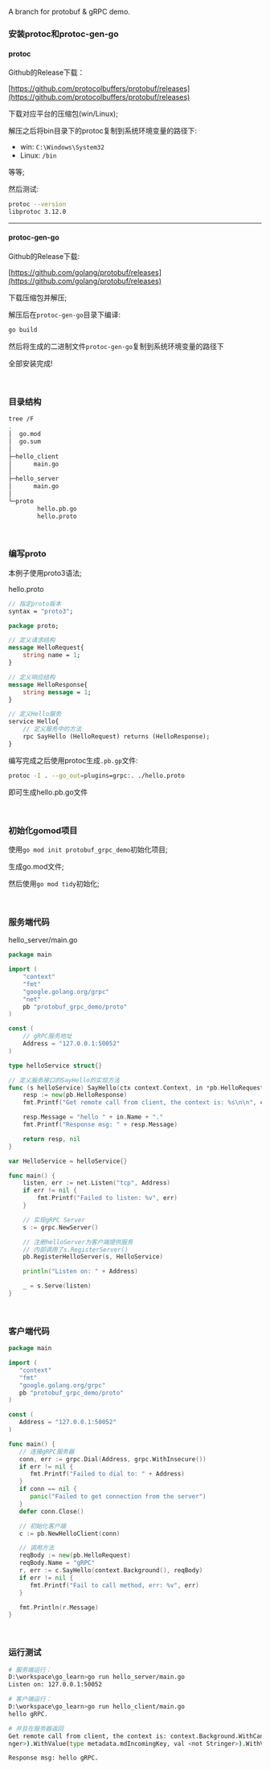 A branch for protobuf & gRPC demo.

### 安装protoc和protoc-gen-go

#### protoc

Github的Release下载：

[https://github.com/protocolbuffers/protobuf/releases](https://github.com/protocolbuffers/protobuf/releases)

下载对应平台的压缩包(win/Linux);

解压之后将bin目录下的protoc复制到系统环境变量的路径下:

-   win: `C:\Windows\System32`
-   Linux: `/bin`

等等;

然后测试:

```bash
protoc --version
libprotoc 3.12.0
```

****

#### protoc-gen-go

Github的Release下载:

[https://github.com/golang/protobuf/releases](https://github.com/golang/protobuf/releases)

下载压缩包并解压;

解压后在`protoc-gen-go`目录下编译:

```bash
go build
```

然后将生成的二进制文件`protoc-gen-go`复制到系统环境变量的路径下

全部安装完成!

<br/>

### 目录结构

```bash
tree /F                                       
.                                             
│  go.mod                                       
│  go.sum                                       
│                                               
├─hello_client                                  
│      main.go                                  
│                                               
├─hello_server                                  
│      main.go                                  
│                                               
└─proto                                         
        hello.pb.go                             
        hello.proto                             
```

<br/>

### 编写proto

本例子使用proto3语法;

hello.proto

```protobuf
// 指定proto版本
syntax = "proto3";

package proto;

// 定义请求结构
message HelloRequest{
    string name = 1;
}

// 定义响应结构
message HelloResponse{
    string message = 1;
}

// 定义Hello服务
service Hello{
    // 定义服务中的方法
    rpc SayHello (HelloRequest) returns (HelloResponse);
}
```

编写完成之后使用protoc生成`.pb.gp`文件:

```bash
protoc -I . --go_out=plugins=grpc:. ./hello.proto
```

即可生成hello.pb.go文件

<br/>

### 初始化gomod项目

使用`go mod init protobuf_grpc_demo`初始化项目;

生成go.mod文件;

然后使用`go mod tidy`初始化;

<br/>

### 服务端代码

hello_server/main.go

```go
package main

import (
	"context"
	"fmt"
	"google.golang.org/grpc"
	"net"
	pb "protobuf_grpc_demo/proto"
)

const (
	// gRPC服务地址
	Address = "127.0.0.1:50052"
)

type helloService struct{}

// 定义服务接口的SayHello的实现方法
func (s helloService) SayHello(ctx context.Context, in *pb.HelloRequest) (*pb.HelloResponse, error) {
	resp := new(pb.HelloResponse)
	fmt.Printf("Get remote call from client, the context is: %s\n\n", ctx)

	resp.Message = "hello " + in.Name + "."
	fmt.Printf("Response msg: " + resp.Message)

	return resp, nil
}

var HelloService = helloService{}

func main() {
	listen, err := net.Listen("tcp", Address)
	if err != nil {
		fmt.Printf("Failed to listen: %v", err)
	}

	// 实现gRPC Server
	s := grpc.NewServer()

	// 注册helloServer为客户端提供服务
	// 内部调用了s.RegisterServer()
	pb.RegisterHelloServer(s, HelloService)

	println("Listen on: " + Address)

	_ = s.Serve(listen)
}
```

<br/>

### 客户端代码

```go
package main

import (
   "context"
   "fmt"
   "google.golang.org/grpc"
   pb "protobuf_grpc_demo/proto"
)

const (
   Address = "127.0.0.1:50052"
)

func main() {
   // 连接gRPC服务器
   conn, err := grpc.Dial(Address, grpc.WithInsecure())
   if err != nil {
      fmt.Printf("Failed to dial to: " + Address)
   }
   if conn == nil {
      panic("Failed to get connection from the server")
   }
   defer conn.Close()

   // 初始化客户端
   c := pb.NewHelloClient(conn)

   // 调用方法
   reqBody := new(pb.HelloRequest)
   reqBody.Name = "gRPC"
   r, err := c.SayHello(context.Background(), reqBody)
   if err != nil {
      fmt.Printf("Fail to call method, err: %v", err)
   }

   fmt.Println(r.Message)
}
```

<br/>

### 运行测试

```bash
# 服务端运行：
D:\workspace\go_learn>go run hello_server/main.go
Listen on: 127.0.0.1:50052

# 客户端运行：
D:\workspace\go_learn>go run hello_client/main.go
hello gRPC.

# 并且在服务器返回
Get remote call from client, the context is: context.Background.WithCancel.WithValue(type peer.peerKey, val <not Stri
nger>).WithValue(type metadata.mdIncomingKey, val <not Stringer>).WithValue(type grpc.streamKey, val <not Stringer>)

Response msg: hello gRPC.
```

